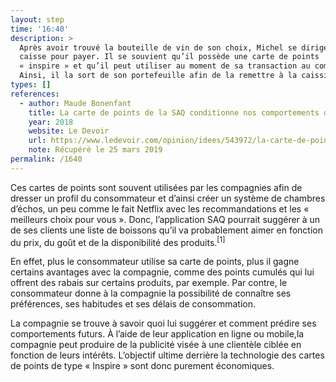 ```yaml
---
layout: step
time: '16:40'
description: >
  Après avoir trouvé la bouteille de vin de son choix, Michel se dirige vers la
  caisse pour payer. Il se souvient qu’il possède une carte de points
  « inspire » et qu’il peut utiliser au moment de sa transaction au comptoir.
  Ainsi, il la sort de son portefeuille afin de la remettre à la caissière.
types: []
references:
  - author: Maude Bonenfant
    title: La carte de points de la SAQ conditionne nos comportements d’achat
    year: 2018
    website: Le Devoir
    url: https://www.ledevoir.com/opinion/idees/543972/la-carte-de-points-de-la-saq-conditionne-nos-comportements-d-achat
    note: Récupéré le 25 mars 2019
permalink: /1640
---
```


Ces cartes de points sont souvent utilisées par les compagnies afin de dresser un profil du consommateur et d’ainsi créer un système de chambres d’échos, un peu comme le fait Netflix avec les recommandations et les « meilleurs choix pour vous ». Donc, l’application SAQ pourrait suggérer à un de ses clients une liste de boissons qu’il va probablement aimer en fonction du prix, du goût et de la disponibilité des produits.<sup>[1]</sup>
 
En effet, plus le consommateur utilise sa carte de points, plus il gagne certains avantages avec la compagnie, comme des points cumulés qui lui offrent des rabais sur certains produits, par exemple. Par contre, le consommateur donne à la compagnie la possibilité de connaître ses préférences, ses habitudes et ses délais de consommation. 

La compagnie se trouve à savoir quoi lui suggérer et comment prédire ses comportements futurs. À l’aide de leur application en ligne ou mobile,la compagnie peut  produire de la publicité visée à une clientèle ciblée en fonction de leurs intérêts. L’objectif ultime derrière la technologie des cartes de points de type « Inspire » sont donc purement économiques. 

